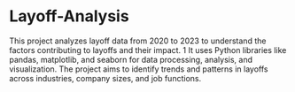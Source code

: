 # Layoff-Analysis
 This project analyzes layoff data from 2020 to 2023 to understand the factors contributing to layoffs and their impact. 1  It uses Python libraries like pandas, matplotlib, and seaborn for data processing, analysis, and visualization. The project aims to identify trends and patterns in layoffs across industries, company sizes, and job functions.
